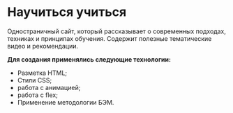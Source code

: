 # Научиться учиться

Одностраничный сайт, который рассказывает о современных подходах, техниках и принципах обучения. Содержит полезные тематические видео и рекомендации.

**Для создания применялись следующие технологии:**
* Разметка HTML;
* Стили CSS;
* работа с анимацией;
* работа с flex;
* Применение методологии БЭМ.